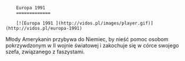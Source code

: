 
        Europa 1991 
        =============
        
        [![Europa 1991 ](http://vidos.pl/images/player.gif)](http://vidos.pl/europa-1991)
        
        
 Młody Amerykanin przybywa do Niemiec, by nieść pomoc osobom pokrzywdzonym w II wojnie światowej i zakochuje się w córce swojego szefa, związanego z faszystami.
    